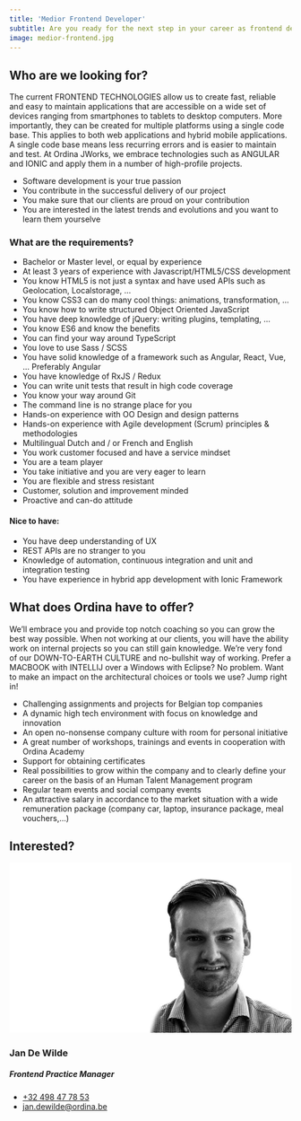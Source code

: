 ```yaml
---
title: 'Medior Frontend Developer'
subtitle: Are you ready for the next step in your career as frontend developer?
image: medior-frontend.jpg
---
```

<div class="job">
    <section id="one" class="wrapper spotlight style1">
        <div class="inner">
            <div class="content">
                <h2 class="major">Who are we looking for?</h2>
                <p>
                    The current <span class="accentuate">FRONTEND TECHNOLOGIES</span> allow us to create fast, reliable and easy to maintain applications 
                    that are accessible on a wide set of devices ranging from smartphones to tablets to desktop computers. 
                    More importantly, they can be created for multiple platforms using a single code base. 
                    This applies to both web applications and hybrid mobile applications. 
                    A single code base means less recurring errors and is easier to maintain and test. 
                    At Ordina JWorks, we embrace technologies such as <span class="accentuate">ANGULAR</span> and <span class="accentuate">IONIC</span>
                    and apply them in a number of high-profile projects.
                </p>
                <ul>
                    <li>Software <span class="accentuate">development</span> is your true passion</li>
                    <li>You contribute in the successful delivery of our project</li>
                    <li>You make sure that our clients are proud on your contribution</li>
                    <li>You are interested in the <span class="accentuate">latest trends</span> and evolutions and you want to learn them yourselve</li>
                </ul>
            </div>
        </div>
    </section>
    <section id="two" class="wrapper alt spotlight style2">
        <div class="inner">
            <div class="content">
                <h3 class="major">What are the requirements?</h3>
                <ul>
                    <li>Bachelor or Master level, or equal by experience</li>
                    <li>At least 3 years of experience with Javascript/HTML5/CSS development</li>
                    <li>You know HTML5 is not just a syntax and have used APIs such as Geolocation, Localstorage, ...</li>
                    <li>You know CSS3 can do many cool things: animations, transformation, ...</li>
                    <li>You know how to write structured Object Oriented JavaScript</li>
                    <li>You have deep knowledge of jQuery: writing plugins, templating, ...</li>
                    <li>You know ES6 and know the benefits</li>
                    <li>You can find your way around TypeScript</li>
                    <li>You love to use Sass / SCSS</li>
                    <li>You have solid knowledge of a framework such as Angular, React, Vue, ... Preferably Angular</li>
                    <li>You have knowledge of RxJS / Redux</li>
                    <li>You can write unit tests that result in high code coverage</li>
                    <li>You know your way around Git</li>
                    <li>The command line is no strange place for you</li>
                    <li>Hands-on experience with OO Design and design patterns</li>
                    <li>Hands-on experience with Agile development (Scrum) principles & methodologies</li>
                    <li>Multilingual Dutch and / or French and English</li>
                    <li>You work customer focused and have a service mindset</li>
                    <li>You are a team player</li>
                    <li>You take initiative and you are very eager to learn</li>
                    <li>You are flexible and stress resistant</li>
                    <li>Customer, solution and improvement minded</li>
                    <li>Proactive and can-do attitude</li>
                </ul>
                <h4>Nice to have:</h4>
                <ul>
                    <li>You have deep understanding of UX</li>
                    <li>REST APIs are no stranger to you</li>
                    <li>Knowledge of automation, continuous integration and unit and integration testing</li>
                    <li>You have experience in hybrid app development with Ionic Framework</li>
                </ul>
            </div>
        </div>
    </section>
    <section id="three" class="wrapper spotlight style3">
        <div class="inner">
            <div class="content" style="text-align: left;">
                <h2 class="major">What does Ordina have to offer?</h2>
                <p>
                    We’ll embrace you and provide <span class="accentuate">top notch coaching</span> so you can grow the best way possible. 
                    When not working at our clients, you will have the ability work on internal projects so you can still gain knowledge. 
                    We’re very fond of our <span class="accentuate">DOWN-TO-EARTH CULTURE</span> and no-bullshit way of working. 
                    Prefer a <span class="accentuate">MACBOOK</span> with <span class="accentuate">INTELLIJ</span> over a Windows with Eclipse?
                    No problem.
                    Want to make an impact on the architectural choices or tools we use? Jump right in!
                </p>
                <ul>
                    <li>Challenging assignments and projects for <span class="accentuate">Belgian top companies</span></li>
                    <li>A dynamic <span class="accentuate">high tech</span> environment with focus on knowledge and innovation</li>
                    <li>An open no-nonsense company culture with room for personal initiative</li>
                    <li>A great number of <span class="accentuate">workshops</span>, trainings and events in cooperation with Ordina Academy </li>
                    <li>Support for obtaining certificates</li>
                    <li>Real possibilities to grow within the company and to clearly define your career on the basis of an Human Talent Management program</li>
                    <li>Regular team events and social company events</li>
                    <li>An <span class="accentuate">attractive salary</span> in accordance to the market situation with a wide remuneration package (company car, laptop, insurance package, meal vouchers,...)</li>
                </ul>
            </div>
        </div>
    </section>
    <section id="four" class="wrapper alt spotlight style1">
        <div class="inner">
            <div class="content">
                <h2 class="major">Interested?</h2>
                <div class="features">
                    <article>
                        <a class="image article-image">
                            <img src="jan-de-wilde.jpg" alt="">
                        </a>
                        <h3 class="major">Jan De Wilde</h3>
                        <h5>Frontend Practice Manager</h5>
                        <ul class="contact">
                            <li class="fa-phone"><a href="tel:+32498477853">+32 498 47 78 53</a></li>
                            <li class="fa-envelope"><a href="mailto:jan.dewilde@ordina.be">jan.dewilde@ordina.be</a>
                            </li>
                        </ul>
                    </article>
                </div>
            </div>
        </div>
    </section>
</div>